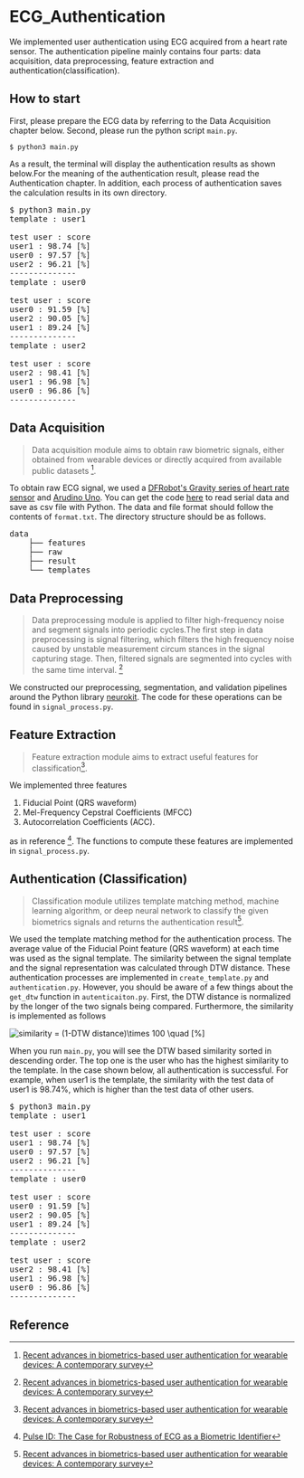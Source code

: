 # ECG_Authentication
We  implemented user authentication using ECG acquired from a heart rate sensor. The authentication pipeline mainly contains four parts: data acquisition, data preprocessing, feature extraction and authentication(classification).
## How to start
First, please prepare the ECG data by referring to the Data Acquisition chapter below. Second, please run the python script `main.py`.

```
$ python3 main.py
```

As a result, the terminal will display the authentication results as shown below.For the meaning of the authentication result, please read the Authentication chapter. In addition, each process of authentication saves the calculation results in its own directory.


<pre>
$ python3 main.py 
template : user1

test user : score
user1 : 98.74 [%]
user0 : 97.57 [%]
user2 : 96.21 [%]
--------------
template : user0

test user : score
user0 : 91.59 [%]
user2 : 90.05 [%]
user1 : 89.24 [%]
--------------
template : user2

test user : score
user2 : 98.41 [%]
user1 : 96.98 [%]
user0 : 96.86 [%]
--------------
</pre>


## Data Acquisition
>Data acquisition module aims to obtain raw biometric signals, either obtained from wearable devices or directly acquired from available public datasets [^1].

To obtain raw ECG signal, we used a [DFRobot's Gravity series of heart rate sensor](https://wiki.dfrobot.com/Heart_Rate_Monitor_Sensor_SKU__SEN0213) and [Arudino Uno](https://www.switch-science.com/catalog/789/). You can get the code [here](https://github.com/Rvoiiima/research-lib/blob/main/serial-to-csv.py) to read serial data and save as csv file with Python. The data and file format should follow the contents of `format.txt`. The directory structure should be as follows.

<pre>
data
    ├── features
    ├── raw
    ├── result
    └── templates
</pre>

## Data Preprocessing
>Data preprocessing module is applied to filter high-frequency noise and segment signals into periodic cycles.The first step in data preprocessing is signal filtering, which filters the high frequency noise caused by unstable measurement circum stances in the signal capturing stage. Then, filtered signals are segmented into cycles with the same time interval.  [^1]

We constructed our preprocessing, segmentation, and validation pipelines around the Python library [neurokit](https://github.com/neuropsychology/NeuroKit). The code for these operations can be found in `signal_process.py`.

## Feature Extraction
>Feature extraction module aims to extract useful features for classification[^1].

We implemented three features 

1. Fiducial Point (QRS waveform)
2. Mel-Frequency Cepstral Coefficients (MFCC)
3. Autocorrelation Coefficients (ACC).

as in reference [^2]. The functions to compute these features are implemented in `signal_process.py`.

## Authentication (Classification)
>Classification module utilizes template matching method, machine learning algorithm, or deep neural network to classify the given biometrics signals and returns the authentication result[^1].

We used the template matching method for the authentication process. The average value of the Fiducial Point feature (QRS waveform) at each time was used as the signal template. The similarity between the signal template and the signal representation was calculated through DTW distance. These authentication processes are implemented in `create_template.py` and `authentication.py`. However, you should be aware of a few things about the `get_dtw` function in `autenticaiton.py`. First, the DTW distance is normalized by the longer of the two signals being compared. Furthermore, the similarity is implemented as follows

![similarity = (1-DTW distance)\times 100 \quad [\%]](https://latex.codecogs.com/gif.latex?similarity&space;=&space;(1-DTW&space;distance)\times&space;100&space;\quad&space;[\%])

When you run `main.py`, you will see the  DTW based similarity sorted in descending order. The top one is the user who has the highest similarity to the template. In the case shown below, all authentication is successful. For example, when user1 is the template, the similarity with the test data of user1 is 98.74%, which is higher than the test data of other users.

<pre>
$ python3 main.py 
template : user1

test user : score
user1 : 98.74 [%]
user0 : 97.57 [%]
user2 : 96.21 [%]
--------------
template : user0

test user : score
user0 : 91.59 [%]
user2 : 90.05 [%]
user1 : 89.24 [%]
--------------
template : user2

test user : score
user2 : 98.41 [%]
user1 : 96.98 [%]
user0 : 96.86 [%]
--------------
</pre>
## Reference
[^1]: [Recent advances in biometrics-based user authentication for wearable devices: A contemporary survey](https://www.sciencedirect.com/science/article/pii/S1051200421001597)

[^2]: [Pulse ID: The Case for Robustness of ECG as a Biometric Identifier](https://ieeexplore.ieee.org/abstract/document/9231814?casa_token=MSFLdT4NURgAAAAA:bXAhP9l8GxK9Pbwpwi7dtX0ok0htsjG5D1w99tS7Fnb4-E4U2_OfEBcEehfkP_LvbJ8VDZG_tQ)
